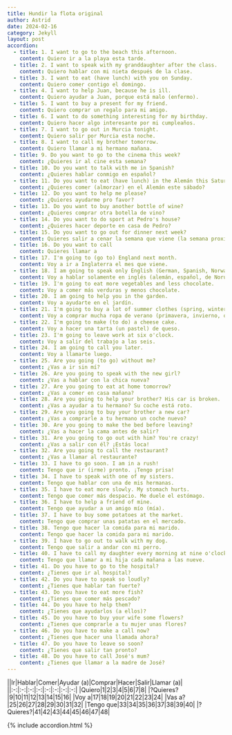 ```yaml
---
title: Hundir la flota original
author: Astrid
date: 2024-02-16
category: Jekyll
layout: post
accordion: 
  - title: 1. I want to go to the beach this afternoon.
    content: Quiero ir a la playa esta tarde. 
  - title: 2. I want to speak with my granddaughter after the class.
    content: Quiero hablar con mi nieta después de la clase.
  - title: 3. I want to eat (have lunch) with you on Sunday.
    content: Quiero comer contigo el domingo.
  - title: 4. I want to help Juan, because he is ill.
    content: Quiero ayudar a Juan, porque está malo (enfermo).
  - title: 5. I want to buy a present for my friend.
    content: Quiero comprar un regalo para mi amigo.
  - title: 6. I want to do something interesting for my birthday.
    content: Quiero hacer algo interesante por mi cumpleaños.
  - title: 7. I want to go out in Murcia tonight.
    content: Quiero salir por Murcia esta noche.
  - title: 8. I want to call my brother tomorrow.
    content: Quiero llamar a mi hermano mañana.
  - title: 9. Do you want to go to the cinema this week?
    content: ¿Quieres ir al cine esta semana?
  - title: 10. Do you want to talk with me in Spanish?
    content: ¿Quieres hablar conmigo en español?
  - title: 11. Do you want to eat (have lunch) in the Alemán this Saturday?  
    content: ¿Quieres comer (almorzar) en el Alemán este sábado?
  - title: 12. Do you want to help me please?  
    content: ¿Quieres ayudarme pro favor?
  - title: 13. Do you want to buy another bottle of wine? 
    content: ¿Quieres comprar otra botella de vino?
  - title: 14. Do you want to do sport at Pedro's house?
    content: ¿Quieres hacer deporte en casa de Pedro?
  - title: 15. Do you want to go out for dinner next week?  
    content: Quieres salir a cenar la semana que viene (la semana proxima)?
  - title: 16. Do you want to call  
    content: Quieres llamar a
  - title: 17. I'm going to (go to) England next month. 
    content: Voy a ir a Inglaterra el mes que viene.
  - title: 18. I am going to speak only English (German, Spanish, Norway, Dutch, Danish, Swedish, French,) today.
    content: Voy a hablar solamente en inglés (alemán, español, de Noruega, holandés, danés, sueco, francés) hoy.
  - title: 19. I'm going to eat more vegetables and less chocolate.  
    content: Voy a comer más verduras y menos chocolate.
  - title: 20. I am going to help you in the garden.
    content: Voy a ayudarte en el jardín.
  - title: 21. I'm going to buy a lot of summer clothes (spring, winter, autumn).
    content: Voy a comprar mucha ropa de verano (primavera, invierno, otoño).
  - title: 22. I'm going to make (to do) a cheese cake.
    content: Voy a hacer una tarta (un pastel) de queso.
  - title: 23. I'm going to leave work at six o'clock.
    content: Voy a salir del trabajo a las seis.
  - title: 24. I am going to call you later.
    content: Voy a llamarte luego.
  - title: 25. Are you going (to go) without me?
    content: ¿Vas a ir sin mí?
  - title: 26. Are you going to speak with the new girl? 
    content: ¿Vas a hablar con la chica nueva?
  - title: 27. Are you going to eat at home tomorrow?  
    content: ¿Vas a comer en casa mañana?
  - title: 28. Are you going to help your brother? His car is broken.
    content: ¿Vas a ayudar a tu hermano? Su coche está roto.
  - title: 29. Are you going to buy your brother a new car? 
    content: ¿Vas a comprarle a tu hermano un coche nuevo?
  - title: 30. Are you going to make the bed before leaving?  
    content: ¿Vas a hacer la cama antes de salir?
  - title: 31. Are you going to go out with him? You're crazy!  
    content: ¿Vas a salir con él? ¡Estás loca!
  - title: 32. Are you going to call the restaurant? 
    content: ¿Vas a llamar al restaurante?
  - title: 33. I have to go soon. I am in a rush! 
    content: Tengo que ir (irme) pronto. ¡Tengo prisa!
  - title: 34. I have to speak with one of my sisters.
    content: Tengo que hablar con una de mis hermanas.
  - title: 35. I have to eat more slowly. My stomach hurts. 
    content: Tengo que comer más despacio. Me duele el estómago.
  - title: 36. I have to help a friend of mine. 
    content: Tengo que ayudar a un amigo mío (mía).
  - title: 37. I have to buy some potatoes at the market.
    content: Tengo que comprar unas patatas en el mercado.
  - title: 38. Tengo que hacer la comida para mi marido. 
    content: Tengo que hacer la comida para mi marido.
  - title: 39. I have to go out to walk with my dog. 
    content: Tengo que salir a andar con mi perro.
  - title: 40. I have to call my daughter every morning at nine o'clock. 
    content: Tengo que llamar a mi hija cada mañana a las nueve.
  - title: 41. Do you have to go to the hospital?  
    content: ¿Tienes que ir al hospital?
  - title: 42. Do you have to speak so loudly?  
    content: ¿Tienes que hablar tan fuerte?
  - title: 43. Do you have to eat more fish?  
    content: ¿Tienes que comer más pescado?
  - title: 44. Do you have to help them?  
    content: ¿Tienes que ayudarlos (a ellos)?
  - title: 45. Do you have to buy your wife some flowers?  
    content: ¿Tienes que comprarle a tu mujer unas flores?
  - title: 46. Do you have to make a call now?
    content: ¿Tienes que hacer una llamada ahora?
  - title: 47. Do you have to leave so soon?  
    content: ¿Tienes que salir tan pronto?
  - title: 48. Do you have to call José's mum? 
    content: ¿Tienes que llamar a la madre de José?
---
```


||Ir|Hablar|Comer|Ayudar (a)|Comprar|Hacer|Salir|Llamar (a)|
||:-:|:-:|:-:|:-:|:-:|:-:|:-:|:-:|
|Quiero|1|2|3|4|5|6|7|8|
|?Quieres?|9|10|11|12|13|14|15|16|
|Voy a|17|18|19|20|21|22|23|24|
|Vas a?|25|26|27|28|29|30|31|32|
|Tengo que|33|34|35|36|37|38|39|40|
|?Quieres?|41|42|43|44|45|46|47|48|


{% include accordion.html %}

